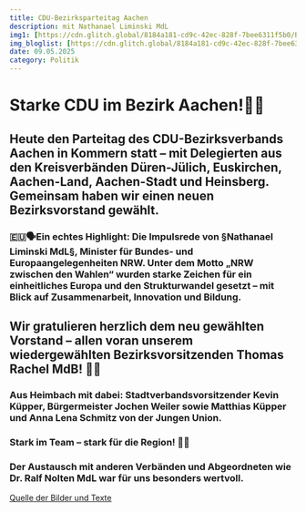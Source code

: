 ```yaml
---
title: CDU-Bezirksparteitag Aachen
description: mit Nathanael Liminski MdL
img1: [https://cdn.glitch.global/8184a181-cd9c-42ec-828f-7bee6311f5b0/BZPT2501.jpg?v=1747235500611]#img-right
img_bloglist: [https://cdn.glitch.global/8184a181-cd9c-42ec-828f-7bee6311f5b0/20250616_114240_0000.png?v=1750067025241]
date: 09.05.2025
category: Politik
---
```


# Starke CDU im Bezirk Aachen!💪🏼
## Heute den Parteitag des CDU-Bezirksverbands Aachen in Kommern statt – mit Delegierten aus den Kreisverbänden Düren-Jülich, Euskirchen, Aachen-Land, Aachen-Stadt und Heinsberg. Gemeinsam haben wir einen neuen Bezirksvorstand gewählt.
### 🇪🇺🗣️Ein echtes Highlight: Die Impulsrede von §Nathanael Liminski MdL§, Minister für Bundes- und Europaangelegenheiten NRW. Unter dem Motto „NRW zwischen den Wahlen“ wurden starke Zeichen für ein einheitliches Europa und den Strukturwandel gesetzt – mit Blick auf Zusammenarbeit, Innovation und Bildung.
## Wir gratulieren herzlich dem neu gewählten Vorstand – allen voran unserem wiedergewählten Bezirksvorsitzenden Thomas Rachel MdB! 👏🏻
### Aus Heimbach mit dabei: Stadtverbandsvorsitzender Kevin Küpper, Bürgermeister Jochen Weiler sowie Matthias Küpper und Anna Lena Schmitz von der Jungen Union.
### Stark im Team – stark für die Region! 💪🏼
### Der Austausch mit anderen Verbänden und Abgeordneten wie Dr. Ralf Nolten MdL war für uns besonders wertvoll.
[Quelle der Bilder und Texte](https://www.instagram.com/p/DJcj0OVKaES/?hl=de%2F&img_index=1)